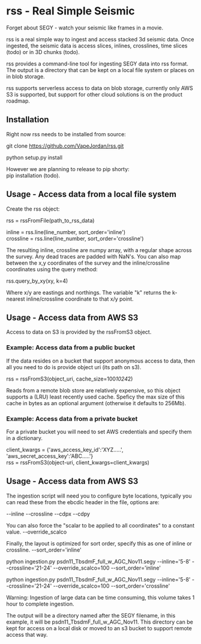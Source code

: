 # rss - Real Simple Seismic

Forget about SEGY - watch your seismic like frames in a movie.

rss is a real simple way to ingest and access stacked 3d seismic data. Once ingested, 
the seismic data is access slices, inlines, crosslines, time slices (todo) or in 
3D chunks (todo). 

rss provides a command-line tool for ingesting SEGY data into rss format. The output 
is a directory that can be kept on a local file system or places on in blob storage. 

rss supports serverless access to data on blob storage, currently only AWS S3 is supported, 
but support for other cloud solutions is on the product roadmap. 

## Installation
Right now rss needs to be installed from source:

git clone https://github.com/VapeJordan/rss.git

python setup.py install

However we are planning to release to pip shorty:\
pip installation (todo).

## Usage - Access data from a local file system

Create the rss object:

rss = rssFromFile(path_to_rss_data)

inline = rss.line(line_number, sort_order='inline')\
crossline = rss.line(line_number, sort_order='crossline')

The resulting inline, crossline are numpy array, with a regular shape across the survey.
Any dead traces are padded with NaN's. You can also map between the x,y coordinates of the survey and the inline/crossline 
coordinates using the query method:

rss.query_by_xy(xy, k=4)

Where x/y are eastings and northings. The variable "k" returns the k-nearest inline/crossline
coordinate to that x/y point. 


## Usage - Access data from AWS S3

Access to data on S3 is provided by the rssFromS3 object.

### Example: Access data from a public bucket

If the data resides on a bucket that support anonymous access to data, 
then all you need to do is provide object uri (its path on s3).

rss = rssFromS3(object_uri, cache_size=100*1024*2)

Reads from a remote blob store are relatively expensive, so this object supports 
a (LRU) least recently used cache. Speficy the max size of this cache in bytes as 
an optional argument (otherwise it defaults to 256Mb).

### Example: Access data from a private bucket

For a private bucket you will need to set AWS credentials and specify them 
in a dictionary.

client_kwargs = {'aws_access_key_id':'XYZ.....', 'aws_secret_access_key':'ABC.....'}\
rss = rssFromS3(object-uri, client_kwargs=client_kwargs)

## Usage - Access data from AWS S3

The ingestion script will need you to configure byte locations, typically you can read these
from the ebcdic header in the file, options are:

--inline
--crossline
--cdpx
--cdpy

You can also force the "scalar to be applied to all coordinates" to a constant value. 
--override_scalco

Finally, the layout is optimized for sort order, specify this as one of inline or crossline.
--sort_order='inline'

python ingestion.py psdn11_TbsdmF_full_w_AGC_Nov11.segy --inline='5-8' --crossline='21-24' --override_scalco=100  --sort_order='inline'

python ingestion.py psdn11_TbsdmF_full_w_AGC_Nov11.segy --inline='5-8' --crossline='21-24' --override_scalco=100  --sort_order='crossline'

Warning: Ingestion of large data can be time consuming, this volume takes 1 hour to complete ingestion.

The output will be a directory named after the SEGY filename, in this example, it will be psdn11_TbsdmF_full_w_AGC_Nov11.
This directory can be kept for access on a local disk or moved to an s3 bucket to support remote access that way.






